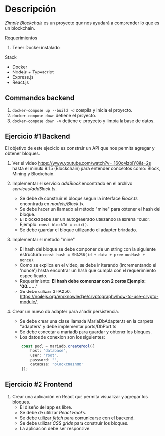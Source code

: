# Descripción
*Zimple Blockchain* es un proyecto que nos ayudará a comprender lo que es un blockchain.

Requerimientos
1. Tener Docker instalado

Stack
- Docker
- Nodejs + Typescript
- Express.js
- React.js

## Commandos backend

1. `docker-compose up --build -d` compila y inicia el proyecto.
2. `docker-compose down` detiene el proyecto.
3. `docker-compose down -v` detiene el proyecto y limpia la base de datos.


## Ejercicio #1 Backend

El objetivo de este ejecicio es construir un API que nos permita
agregar y obtener bloques.

1. Ver el video https://www.youtube.com/watch?v=_160oMzblY8&t=2s hasta el minuto 9:15 (Blockchain) para entender conceptos como: Block, Mining y Blockchain.


2. Implementar el servicio *addBlock* encontrado en el archivo *services/addBlock.ts*.
    - Se debe de construir el bloque segun la interface *Block.ts* encontrada en *models/Block.ts*.
    - Se debe hacer un llamado al método "mine" para obtener el hash del bloque.
    - El blockId debe ser un autogenerado utilizando la libreria "cuid". Ejemplo: `const blockId = cuid()`.
    - Se debe guardar el bloque utilizando el adapter brindado.

3. Implementar el metodo "mine"
    - El hash del bloque se debe componer de un string con la siguiente estructura: `const hash = SHA256(id + data + previousHash + nonce)`.
    - Como se explica en el video, se debe ir iterando (incrementando el 'nonce') hasta encontrar un hash que cumpla con el requerimiento especificado.
    - Requerimiento: **El hash debe comenzar con 2 ceros Ejemplo: '00......'**
    - Se debe utilizar SHA256. https://nodejs.org/en/knowledge/cryptography/how-to-use-crypto-module/.

4. Crear un nuevo db adapter para añadir persistencia.
    - Se debe crear una clase llamada MariaDbAdapter.ts en la carpeta "adapters" y debe implementar ports/DbPort.ts
    - Se debe conectar a mariadb para guardar y obtener los bloques.
    - Los datos de conexion son los siguientes: 
    ```typescript
        const pool = mariadb.createPool({
            host: "database", 
            user: "root", 
            password: "",
            database: "blockchaindb"
        });
    ```

## Ejercicio #2 Frontend
1. Crear una aplicación en React que permita visualizar y agregar los bloques.
    - El diseño del app es libre.
    - Se debe de utilizar *React Hooks*.
    - Se debe utilizar *fetch* para comunicarse con el backend.
    - Se debe utilizar *CSS grids* para construir los bloques.
    - La aplicación debe ser responsive.
    
